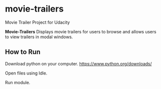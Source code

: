 # movie-trailers
Movie Trailer Project for Udacity

**Movie-Trailers** Displays movie trailers for users to browse and allows users to view trailers in modal windows. 

## How to Run
Download python on your computer. https://www.python.org/downloads/

Open files using Idle. 

Run module.
